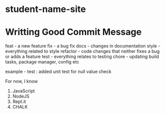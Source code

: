 # student-name-site

# Writting Good Commit Message

feat - a new feature
fix - a bug fix
docs - changes in documentation
style - everything related to style
refactor - code changes that neither fixes a bug or adds a feature
test - everything relates to testing
chore - updating build tasks, package manager, config etc

example -
test : added unit test for null value check

For now, I know

1. JavaScript
1. NodeJS
1. Rept.it
1. CHALK
